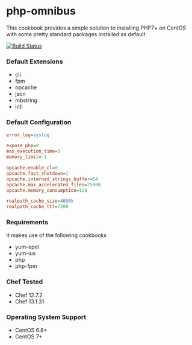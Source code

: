 # php-omnibus

This cookbook provides a simple solution to installing PHP7+ on CentOS with some pretty
standard packages installed as default

[![Build Status](https://travis-ci.org/usemarkup/chef-php-omnibus.svg?branch=master)](https://travis-ci.org/usemarkup/chef-php-omnibus)

### Default Extensions

- cli
- fpm
- opcache
- json
- mbstring
- intl

### Default Configuration

```ini
error_log=syslog

expose_php=0
max_execution_time=5
memory_limit=-1

opcache.enable_cl=0
opcache.fast_shutdown=1
opcache.interned_strings_buffer=64
opcache.max_accelerated_files=25000
opcache.memory_consumption=128

realpath_cache_size=4096k
realpath_cache_ttl=7200
```

### Requirements

It makes use of the following cookbooks

- yum-epel
- yum-ius
- php
- php-fpm

### Chef Tested

- Chef 12.7.2
- Chef 13.1.31

### Operating System Support

- CentOS 6.8+
- CentOS 7+
